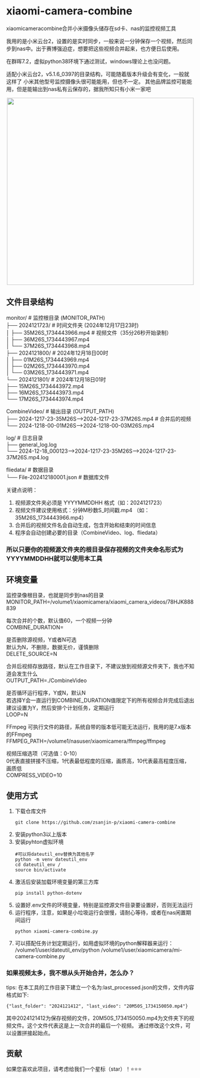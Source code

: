 # xiaomi-camera-combine
xiaomicameracombine合并小米摄像头储存在sd卡、nas的监控视频工具

我用的是小米云台2，设置的是实时同步，一般来说一分钟保存一个视频，然后同步到nas中。出于赛博强迫症，想要把这些视频合并起来，也方便日后使用。

在群晖7.2，虚拟python38环境下通过测试，windows理论上也没问题。

适配小米云台2，v5.1.6_0397的目录结构，可能随着版本升级会有变化，一般就这样了
小米其他型号监控摄像头很可能能用，但也不一定。
其他品牌监控可能能用，但是能输出到nas私有云保存的，据我所知只有小米一家吧

<p align="center">
  <img src="https://github.com/user-attachments/assets/2518063a-d85b-4ee9-a2a5-b9188184adae" width="500" height="500">
</p>



## 文件目录结构
monitor/                         # 监控根目录 (MONITOR_PATH)  
├── 2024121723/                  # 时间文件夹 (2024年12月17日23时)  
│   ├── 35M26S_1734443966.mp4    # 视频文件（35分26秒开始录制）  
│   ├── 36M26S_1734443967.mp4  
│   └── 37M26S_1734443968.mp4  
├── 2024121800/                  # 2024年12月18日00时  
│   ├── 01M26S_1734443969.mp4  
│   ├── 02M26S_1734443970.mp4  
│   └── 03M26S_1734443971.mp4  
└── 2024121801/                  # 2024年12月18日01时  
    ├── 15M26S_1734443972.mp4  
    ├── 16M26S_1734443973.mp4  
    └── 17M26S_1734443974.mp4  

CombineVideo/                    # 输出目录 (OUTPUT_PATH)  
├── 2024-1217-23-35M26S-->2024-1217-23-37M26S.mp4    # 合并后的视频  
└── 2024-1218-00-01M26S-->2024-1218-00-03M26S.mp4  
  
log/                             # 日志目录  
├── general_log.log  
└── 2024-12-18_000123-->2024-1217-23-35M26S-->2024-1217-23-37M26S.mp4.log  

fliedata/                        # 数据目录  
└── File-202412180001.json       # 数据库文件  

关键点说明：  
1. 视频源文件夹必须是 YYYYMMDDHH 格式（如：2024121723）
2. 视频文件建议使用格式：分钟M秒数S_时间戳.mp4 （如：35M26S_1734443966.mp4）
3. 合并后的视频文件名会自动生成，包含开始和结束的时间信息
4. 程序会自动创建必要的目录（CombineVideo、log、fliedata）

### 所以只要你的视频源文件夹的根目录保存视频的文件夹命名形式为YYYYMMDDHH就可以使用本工具

## 环境变量

监控录像根目录，也就是同步到nas的目录  
MONITOR_PATH=/volume1/xiaomicamera/xiaomi_camera_videos/78HJK888839

每次合并的个数，默认值60，一个视频一分钟  
COMBINE_DURATION=

是否删除源视频，Y或者N可选  
默认为N，不删除，数据无价，谨慎删除  
DELETE_SOURCE=N

合并后视频存放路径，默认在工作目录下，不建议放到视频源文件夹下，我也不知道会发生什么  
OUTPUT_PATH=./CombineVideo

是否循环运行程序，Y或N，默认N  
若选择Y会一直运行到COMBINE_DURATION值限定下的所有视频合并完成后退出  
建议设置为Y，然后安排个计划任务，定期运行  
LOOP=N

FFmpeg 可执行文件的路径，系统自带的版本低可能无法运行，我用的是7.x版本的FFmpeg  
FFMPEG_PATH=/volume1/nasuser/xiaomicamera/ffmpeg/ffmpeg

视频压缩选项（可选值：0-10）  
0代表直接拼接不压缩，1代表最低程度的压缩，画质高，10代表最高程度压缩，画质低  
COMPRESS_VIDEO=10


## 使用方式

1. 下载仓库文件
   ```
   git clone https://github.com/zsanjin-p/xiaomi-camera-combine
   ```
2. 安装python3以上版本
3. 安装pyhton虚拟环境
   ```
   #可以将dateutil_env替换为其他名字
   python -m venv dateutil_env
   cd dateutil_env /
   source bin/activate
   ```
4. 激活后安装加载环境变量的第三方库
   ```
   pip install python-dotenv
   ```
5. 设置好.env文件的环境变量，特别是监控源文件目录要设置好，否则无法运行
6. 运行程序，注意，如果是小垃圾运行会很慢，请耐心等待，或者在nas闲置期间运行
   ```
   python xiaomi-camera-combine.py
   ```
7. 可以搭配任务计划定期运行，如用虚拟环境的python解释器来运行： /volume1/user/dateutil_env/python /volume1/user/xiaomicamera/mi-camera-combine.py


### 如果视频太多，我不想从头开始合并，怎么办？

tips: 在本工具的工作目录下建立一个名为:last_processed.json的文件，文件内容格式如下:
```
{"last_folder": "2024121412", "last_video": "20M50S_1734150050.mp4"}
```
其中2024121412为保存视频的文件，20M50S_1734150050.mp4为文件夹下的视频文件。这个文件代表这是上一次合并的最后一个视频。
通过修改这个文件，可以设置拼接起始点。


## 贡献

如果您喜欢此项目，请考虑给我们一个星标（star）！⭐⭐⭐
